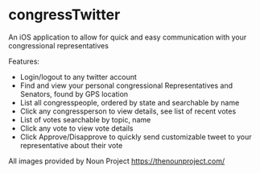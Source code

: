 # congressTwitter
An iOS application to allow for quick and easy communication with your congressional representatives

Features:

- Login/logout to any twitter account
- Find and view your personal congressional Representatives and Senators, found by GPS location
- List all congresspeople, ordered by state and searchable by name
- Click any congressperson to view details, see list of recent votes
- List of votes searchable by topic, name
- Click any vote  to view vote details
- Click Approve/Disapprove to quickly send customizable tweet to your representative about their vote

All images provided by Noun Project <https://thenounproject.com/>

